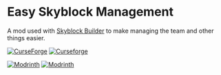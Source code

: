 # Easy Skyblock Management
A mod used with [Skyblock Builder](https://www.curseforge.com/minecraft/mc-mods/skyblock-builder) to make managing the
team and other things easier.

[![CurseForge](http://cf.way2muchnoise.eu/full_557696_downloads.svg)](https://www.curseforge.com/minecraft/mc-mods/sky-guis)
[![Curseforge](http://cf.way2muchnoise.eu/versions/For%20MC_557696_all.svg)](https://www.curseforge.com/minecraft/mc-mods/sky-guis)

[![Modrinth](https://modrinth-utils.vercel.app/api/badge/versions?id=3Gdi7Qgq&logo=true)](https://modrinth.com/mod/sky-guis)
[![Modrinth](https://modrinth-utils.vercel.app/api/badge/downloads?id=3Gdi7Qgq&logo=true)](https://modrinth.com/mod/sky-guis)